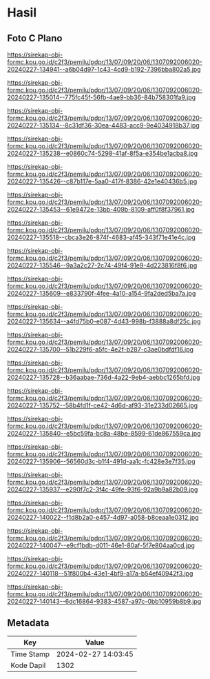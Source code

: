 # Hasil

## Foto C Plano

https://sirekap-obj-formc.kpu.go.id/c2f3/pemilu/pdpr/13/07/09/20/06/1307092006020-20240227-134941--a6b04d97-1c43-4cd9-b192-7396bba802a5.jpg

https://sirekap-obj-formc.kpu.go.id/c2f3/pemilu/pdpr/13/07/09/20/06/1307092006020-20240227-135014--775fc45f-56fb-4ae9-bb36-84b758301fa9.jpg

https://sirekap-obj-formc.kpu.go.id/c2f3/pemilu/pdpr/13/07/09/20/06/1307092006020-20240227-135134--8c31df36-30ea-4483-acc9-9e4034918b37.jpg

https://sirekap-obj-formc.kpu.go.id/c2f3/pemilu/pdpr/13/07/09/20/06/1307092006020-20240227-135238--e0860c74-5298-41af-8f5a-e354be1acba8.jpg

https://sirekap-obj-formc.kpu.go.id/c2f3/pemilu/pdpr/13/07/09/20/06/1307092006020-20240227-135426--c87b117e-5aa0-417f-8386-42e1e40436b5.jpg

https://sirekap-obj-formc.kpu.go.id/c2f3/pemilu/pdpr/13/07/09/20/06/1307092006020-20240227-135453--61e9472e-13bb-409b-8109-aff0f8f37961.jpg

https://sirekap-obj-formc.kpu.go.id/c2f3/pemilu/pdpr/13/07/09/20/06/1307092006020-20240227-135518--cbca3e26-874f-4683-af45-343f71e41e4c.jpg

https://sirekap-obj-formc.kpu.go.id/c2f3/pemilu/pdpr/13/07/09/20/06/1307092006020-20240227-135546--9a3a2c27-2c74-49f4-91e9-4d223816f8f6.jpg

https://sirekap-obj-formc.kpu.go.id/c2f3/pemilu/pdpr/13/07/09/20/06/1307092006020-20240227-135609--e833790f-4fee-4a10-a154-9fa2ded5ba7a.jpg

https://sirekap-obj-formc.kpu.go.id/c2f3/pemilu/pdpr/13/07/09/20/06/1307092006020-20240227-135634--a4fd75b0-e087-4d43-998b-f3888a8df25c.jpg

https://sirekap-obj-formc.kpu.go.id/c2f3/pemilu/pdpr/13/07/09/20/06/1307092006020-20240227-135700--51b229f6-a5fc-4e2f-b287-c3ae0bdfdf16.jpg

https://sirekap-obj-formc.kpu.go.id/c2f3/pemilu/pdpr/13/07/09/20/06/1307092006020-20240227-135728--b36aabae-736d-4a22-9eb4-aebbc1265bfd.jpg

https://sirekap-obj-formc.kpu.go.id/c2f3/pemilu/pdpr/13/07/09/20/06/1307092006020-20240227-135752--58b4fd1f-ce42-4d6d-af93-31e233d02665.jpg

https://sirekap-obj-formc.kpu.go.id/c2f3/pemilu/pdpr/13/07/09/20/06/1307092006020-20240227-135840--e5bc59fa-bc8a-48be-8599-61de867559ca.jpg

https://sirekap-obj-formc.kpu.go.id/c2f3/pemilu/pdpr/13/07/09/20/06/1307092006020-20240227-135906--56560d3c-b1f4-491d-aa1c-fc428e3e7f35.jpg

https://sirekap-obj-formc.kpu.go.id/c2f3/pemilu/pdpr/13/07/09/20/06/1307092006020-20240227-135937--e290f7c2-3f4c-49fe-93f6-92a9b9a82b09.jpg

https://sirekap-obj-formc.kpu.go.id/c2f3/pemilu/pdpr/13/07/09/20/06/1307092006020-20240227-140022--f1d8b2a0-e457-4d97-a058-b8ceaa1e0312.jpg

https://sirekap-obj-formc.kpu.go.id/c2f3/pemilu/pdpr/13/07/09/20/06/1307092006020-20240227-140047--e9cf1bdb-d011-46e1-80af-5f7e804aa0cd.jpg

https://sirekap-obj-formc.kpu.go.id/c2f3/pemilu/pdpr/13/07/09/20/06/1307092006020-20240227-140118--51f800b4-43e1-4bf9-a17a-b54ef40942f3.jpg

https://sirekap-obj-formc.kpu.go.id/c2f3/pemilu/pdpr/13/07/09/20/06/1307092006020-20240227-140143--6dc16864-9383-4587-a97c-0bb10959b8b9.jpg


## Metadata

| Key        | Value               |
| ---------- | ------------------- |
| Time Stamp | 2024-02-27 14:03:45 |
| Kode Dapil | 1302                |



